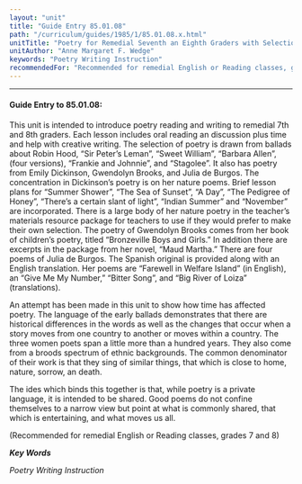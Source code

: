 ```yaml
---
layout: "unit"
title: "Guide Entry 85.01.08"
path: "/curriculum/guides/1985/1/85.01.08.x.html"
unitTitle: "Poetry for Remedial Seventh an Eighth Graders with Selections from Ballads, Emily Dickinson, Gwendolyn Brooks, an Julia de Burgos"
unitAuthor: "Anne Margaret F. Wedge"
keywords: "Poetry Writing Instruction"
recommendedFor: "Recommended for remedial English or Reading classes, grades 7 and 8"
---
```

<body>
<hr/>
 <h4>
  Guide Entry to 85.01.08:
 </h4>
 This unit is intended to introduce poetry reading and writing to remedial 7th and 8th graders. Each lesson includes oral reading an discussion plus time and help with creative writing. The selection of poetry is drawn from ballads about Robin Hood, “Sir Peter’s Leman”, “Sweet William”, “Barbara Allen”, (four versions), “Frankie and Johnnie”, and “Stagolee”. It also has poetry from Emily Dickinson, Gwendolyn Brooks, and Julia de Burgos. The concentration in Dickinson’s poetry is on her nature poems. Brief lesson plans for “Summer Shower”, “The Sea of Sunset”, “A Day”, “The Pedigree of Honey”, “There’s a certain slant of light”, “Indian Summer” and “November” are incorporated. There is a large body of her nature poetry in the teacher’s materials resource package for teachers to use if they would prefer to make their own selection. The poetry of Gwendolyn Brooks comes from her book of children’s poetry, titled “Bronzeville Boys and Girls.” In addition there are excerpts in the package from her novel, “Maud Martha.” There are four poems of Julia de Burgos. The Spanish original is provided along with an English translation. Her poems are “Farewell in Welfare Island” (in English), an “Give Me My Number,” “Bitter Song”, and “Big River of Loiza” (translations).
 <p>
  An attempt has been made in this unit to show how time has affected poetry. The language of the early ballads demonstrates that there are historical differences in the words as well as the changes that occur when a story moves from one country to another or moves within a country. The three women poets span a little more than a hundred years. They also come from a broods spectrum of ethnic backgrounds. The common denominator of their work is that they sing of similar things, that which is close to home, nature, sorrow, an death.
 </p>
 <p>
  The ides which binds this together is that, while poetry is a private language, it is intended to be shared. Good poems do not confine themselves to a narrow view but point at what is commonly shared, that which is entertaining, and what moves us all.
 </p>
 <p>
  (Recommended for remedial English or Reading classes, grades 7 and 8)
 </p>
<p>
  <b>
   <i>
    Key Words
   </i>
  </b>
  <br/>
 </p>
 <p>
  <i>
   Poetry Writing Instruction
  </i>
 </p>

</body>